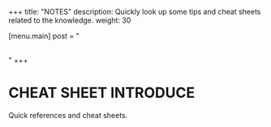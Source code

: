 +++
title: "NOTES"
description: Quickly look up some tips and cheat sheets related to the knowledge.
weight: 30

[menu.main]
post = "<hr style='border: 0; height: 1px; background-color: white; margin: 15px 0;'>"
+++
# CHEAT SHEET INTRODUCE
Quick references and cheat sheets.

